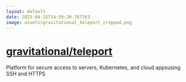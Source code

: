 ```yaml
---
layout: default
date: 2025-04-25T14:59:20.787763
image: assets/gravitational_teleport_cropped.png
---
```


# [gravitational/teleport](https://github.com/gravitational/teleport)

Platform for secure access to servers, Kubernetes, and cloud appsusing SSH and HTTPS
